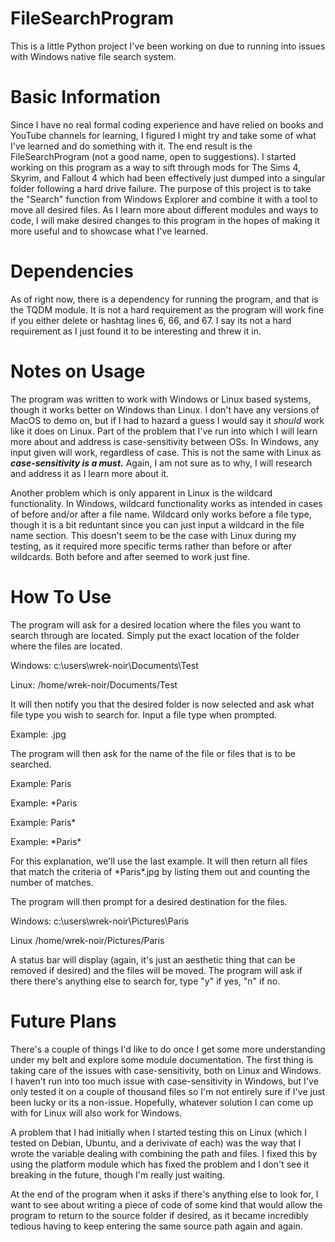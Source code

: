 # FileSearchProgram
This is a little Python project I've been working on due to running into issues with Windows native file search system. 

# Basic Information
Since I have no real formal coding experience and have relied on books and YouTube channels for learning, I figured I might try and take some of what I've learned and do something with it. The end result is the FileSearchProgram (not a good name, open to suggestions). I started working on this program as a way to sift through mods for The Sims 4, Skyrim, and Fallout 4 which had been effectively just dumped into a singular folder following a hard drive failure. The purpose of this project is to take the "Search" function from Windows Explorer and combine it with a tool to move all desired files. As I learn more about different modules and ways to code, I will make desired changes to this program in the hopes of making it more useful and to showcase what I've learned. 

# Dependencies
As of right now, there is a dependency for running the program, and that is the TQDM module. It is not a hard requirement as the program will work fine if you either delete or hashtag lines 6, 66, and 67. I say its not a hard requirement as I just found it to be interesting and threw it in. 

# Notes on Usage
The program was written to work with Windows or Linux based systems, though it works better on Windows than Linux. I don't have any versions of MacOS to demo on, but if I had to hazard a guess I would say it _should_ work like it does on Linux. Part of the problem that I've run into which I will learn more about and address is case-sensitivity between OSs. In Windows, any input given will work, regardless of case. This is not the same with Linux as **_case-sensitivity is a must._** Again, I am not sure as to why, I will research and address it as I learn more about it.

Another problem which is only apparent in Linux is the wildcard functionality. In Windows, wildcard functionality works as intended in cases of before and/or after a file name. Wildcard only works before a file type, though it is a bit reduntant since you can just input a wildcard in the file name section. This doesn't seem to be the case with Linux during my testing, as it required more specific terms rather than before or after wildcards. Both before and after seemed to work just fine. 

# How To Use
The program will ask for a desired location where the files you want to search through are located. Simply put the exact location of the folder where the files are located.

Windows: c:\users\wrek-noir\Documents\Test

Linux: /home/wrek-noir/Documents/Test

It will then notify you that the desired folder is now selected and ask what file type you wish to search for. Input a file type when prompted.

Example: .jpg

The program will then ask for the name of the file or files that is to be searched. 

Example: Paris 

Example: *Paris

Example: Paris*

Example: \*Paris\*


For this explanation, we'll use the last example. It will then return all files that match the criteria of \*Paris*\.jpg by listing them out and counting the number of matches. 

The program will then prompt for a desired destination for the files.

Windows: c:\users\wrek-noir\Pictures\Paris

Linux /home/wrek-noir/Pictures/Paris

A status bar will display (again, it's just an aesthetic thing that can be removed if desired) and the files will be moved. The program will ask if there there's anything else to search for, type "y" if yes, "n" if no. 

# Future Plans
There's a couple of things I'd like to do once I get some more understanding under my belt and explore some module documentation. The first thing is taking care of the issues with case-sensitivity, both on Linux and Windows. I haven't run into too much issue with case-sensitivity in Windows, but I've only tested it on a couple of thousand files so I'm not entirely sure if I've just been lucky or its a non-issue. Hopefully, whatever solution I can come up with for Linux will also work for Windows.

A problem that I had initially when I started testing this on Linux (which I tested on Debian, Ubuntu, and a derivivate of each) was the way that I wrote the variable dealing with combining the path and files. I fixed this by using the platform module which has fixed the problem and I don't see it breaking in the future, though I'm really just waiting.

At the end of the program when it asks if there's anything else to look for, I want to see about writing a piece of code of some kind that would allow the program to return to the source folder if desired, as it became incredibly tedious having to keep entering the same source path again and again. 
